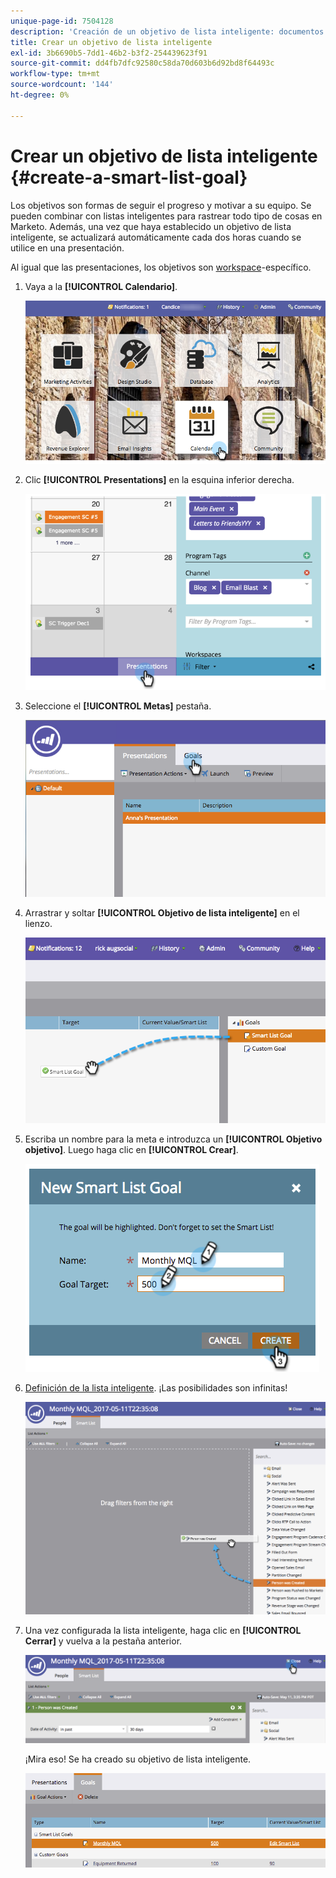 ```yaml
---
unique-page-id: 7504128
description: 'Creación de un objetivo de lista inteligente: documentos de Marketo, documentación del producto'
title: Crear un objetivo de lista inteligente
exl-id: 3b6690b5-7dd1-46b2-b3f2-254439623f91
source-git-commit: dd4fb7dfc92580c58da70d603b6d92bd8f64493c
workflow-type: tm+mt
source-wordcount: '144'
ht-degree: 0%

---
```


# Crear un objetivo de lista inteligente {#create-a-smart-list-goal}

Los objetivos son formas de seguir el progreso y motivar a su equipo. Se pueden combinar con listas inteligentes para rastrear todo tipo de cosas en Marketo. Además, una vez que haya establecido un objetivo de lista inteligente, se actualizará automáticamente cada dos horas cuando se utilice en una presentación.

Al igual que las presentaciones, los objetivos son [workspace](/help/marketo/product-docs/administration/workspaces-and-person-partitions/understanding-workspaces-and-person-partitions.md)-específico.

1. Vaya a la **[!UICONTROL Calendario]**.

   ![](assets/2017-05-10-15-30-47-1.png)

1. Clic **[!UICONTROL Presentations]** en la esquina inferior derecha.

   ![](assets/image2015-3-24-12-3a2-3a55.png)

1. Seleccione el **[!UICONTROL Metas]** pestaña.

   ![](assets/image2015-3-26-12-3a25-3a17.png)

1. Arrastrar y soltar **[!UICONTROL Objetivo de lista inteligente]** en el lienzo.

   ![](assets/image2015-3-24-12-3a47-3a36.png)

1. Escriba un nombre para la meta e introduzca un **[!UICONTROL Objetivo objetivo]**. Luego haga clic en **[!UICONTROL Crear]**.

   ![](assets/image2015-3-24-12-3a50-3a6.png)

1. [Definición de la lista inteligente](/help/marketo/product-docs/core-marketo-concepts/smart-lists-and-static-lists/creating-a-smart-list/find-and-add-filters-to-a-smart-list.md). ¡Las posibilidades son infinitas!

   ![](assets/mql.png)

1. Una vez configurada la lista inteligente, haga clic en **[!UICONTROL Cerrar]** y vuelva a la pestaña anterior.

   ![](assets/mql2.png)

   ¡Mira eso! Se ha creado su objetivo de lista inteligente.

   ![](assets/image2015-3-24-13-3a0-3a35.png)
